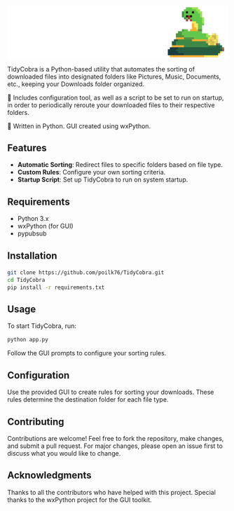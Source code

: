 <div align="center">
<img align="center" src="https://github.com/poilk76/TidyCobra/blob/master/Resources/banner.png">
</div>


TidyCobra is a Python-based utility that automates the sorting of downloaded files into designated folders like Pictures, Music, Documents, etc., keeping your Downloads folder organized.
<p>🐍 Includes configuration tool, as well as a script to be set to run on startup, in order to periodically reroute your downloaded files to their respective folders.</p>
<p> 🐍 Written in Python. GUI created using wxPython.</p>

## Features

- **Automatic Sorting**: Redirect files to specific folders based on file type.
- **Custom Rules**: Configure your own sorting criteria.
- **Startup Script**: Set up TidyCobra to run on system startup.

## Requirements

- Python 3.x
- wxPython (for GUI)
- pypubsub

## Installation

```bash
git clone https://github.com/poilk76/TidyCobra.git
cd TidyCobra
pip install -r requirements.txt
```

## Usage

To start TidyCobra, run:

```bash
python app.py
```

Follow the GUI prompts to configure your sorting rules.

## Configuration

Use the provided GUI to create rules for sorting your downloads. These rules determine the destination folder for each file type.

## Contributing

Contributions are welcome! Feel free to fork the repository, make changes, and submit a pull request. For major changes, please open an issue first to discuss what you would like to change.

## Acknowledgments

Thanks to all the contributors who have helped with this project. Special thanks to the wxPython project for the GUI toolkit.
